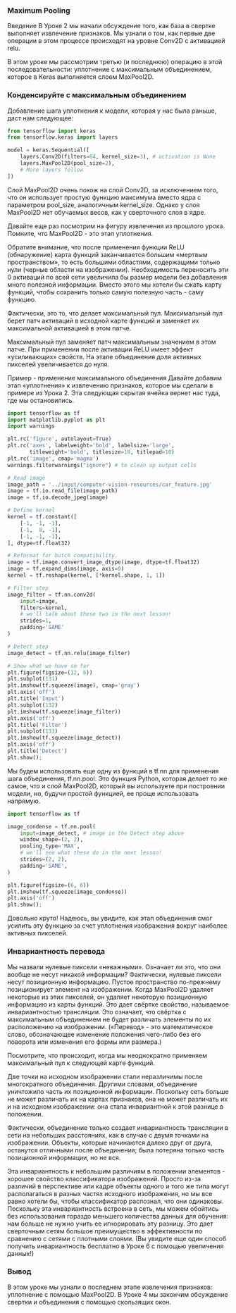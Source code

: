 ### Maximum Pooling
Введение
В Уроке 2 мы начали обсуждение того, как база в свертке выполняет извлечение признаков. Мы узнали о том, как первые 
две операции в этом процессе происходят на уровне Conv2D с активацией relu. 

В этом уроке мы рассмотрим третью (и последнюю) операцию в этой последовательности: уплотнение с максимальным 
объединением, которое в Keras выполняется слоем MaxPool2D. 

### Конденсируйте с максимальным объединением
Добавление шага уплотнения к модели, которая у нас была раньше, даст нам следующее:
```python
from tensorflow import keras
from tensorflow.keras import layers

model = keras.Sequential([
    layers.Conv2D(filters=64, kernel_size=3), # activation is None
    layers.MaxPool2D(pool_size=2),
    # More layers follow
])
```

Слой MaxPool2D очень похож на слой Conv2D, за исключением того, что он использует простую функцию максимума вместо 
ядра с параметром pool_size, аналогичным kernel_size. Однако у слоя MaxPool2D нет обучаемых весов, как у сверточного 
слоя в ядре.  

Давайте еще раз посмотрим на фигуру извлечения из прошлого урока. Помните, что MaxPool2D - это этап уплотнения.

Обратите внимание, что после применения функции ReLU (обнаружение) карта функций заканчивается большим «мертвым 
пространством», то есть большими областями, содержащими только нули (черные области на изображении). Необходимость 
переносить эти 0 активаций по всей сети увеличила бы размер модели без добавления много полезной информации. Вместо 
этого мы хотели бы сжать карту функций, чтобы сохранить только самую полезную часть - саму функцию.   

Фактически, это то, что делает максимальный пул. Максимальный пул берет патч активаций в исходной карте функций и 
заменяет их максимальной активацией в этом патче. 

Максимальный пул заменяет патч максимальным значением в этом патче.
При применении после активации ReLU имеет эффект «усиливающих» свойств. На этапе объединения доля активных пикселей увеличивается до нуля.

Пример - применение максимального объединения
Давайте добавим этап «уплотнения» к извлечению признаков, которое мы сделали в примере из Урока 2. Эта следующая 
скрытая ячейка вернет нас туда, где мы остановились. 
```python
import tensorflow as tf
import matplotlib.pyplot as plt
import warnings

plt.rc('figure', autolayout=True)
plt.rc('axes', labelweight='bold', labelsize='large',
       titleweight='bold', titlesize=18, titlepad=10)
plt.rc('image', cmap='magma')
warnings.filterwarnings("ignore") # to clean up output cells

# Read image
image_path = '../input/computer-vision-resources/car_feature.jpg'
image = tf.io.read_file(image_path)
image = tf.io.decode_jpeg(image)

# Define kernel
kernel = tf.constant([
    [-1, -1, -1],
    [-1,  8, -1],
    [-1, -1, -1],
], dtype=tf.float32)

# Reformat for batch compatibility.
image = tf.image.convert_image_dtype(image, dtype=tf.float32)
image = tf.expand_dims(image, axis=0)
kernel = tf.reshape(kernel, [*kernel.shape, 1, 1])

# Filter step
image_filter = tf.nn.conv2d(
    input=image,
    filters=kernel,
    # we'll talk about these two in the next lesson!
    strides=1,
    padding='SAME'
)

# Detect step
image_detect = tf.nn.relu(image_filter)

# Show what we have so far
plt.figure(figsize=(12, 6))
plt.subplot(131)
plt.imshow(tf.squeeze(image), cmap='gray')
plt.axis('off')
plt.title('Input')
plt.subplot(132)
plt.imshow(tf.squeeze(image_filter))
plt.axis('off')
plt.title('Filter')
plt.subplot(133)
plt.imshow(tf.squeeze(image_detect))
plt.axis('off')
plt.title('Detect')
plt.show();
```

Мы будем использовать еще одну из функций в tf.nn для применения шага объединения, tf.nn.pool. Это функция Python, 
которая делает то же самое, что и слой MaxPool2D, который вы используете при построении модели, но, будучи простой 
функцией, ее проще использовать напрямую.   

```python
import tensorflow as tf

image_condense = tf.nn.pool(
    input=image_detect, # image in the Detect step above
    window_shape=(2, 2),
    pooling_type='MAX',
    # we'll see what these do in the next lesson!
    strides=(2, 2),
    padding='SAME',
)

plt.figure(figsize=(6, 6))
plt.imshow(tf.squeeze(image_condense))
plt.axis('off')
plt.show();
```
Довольно круто! Надеюсь, вы увидите, как этап объединения смог усилить эту функцию за счет уплотнения изображения 
вокруг наиболее активных пикселей. 

### Инвариантность перевода
Мы назвали нулевые пиксели «неважными». Означает ли это, что они вообще не несут никакой информации? Фактически, 
нулевые пиксели несут позиционную информацию. Пустое пространство по-прежнему позиционирует элемент на изображении. 
Когда MaxPool2D удаляет некоторые из этих пикселей, он удаляет некоторую позиционную информацию из карты функций. 
Это дает свёртке свойство, называемое инвариантностью трансляции. Это означает, что свёртка с максимальным 
объединением не будет различать элементы по их расположению на изображении. («Перевод» - это математическое слово, 
обозначающее изменение положения чего-либо без его поворота или изменения его формы или размера.)     
 
Посмотрите, что происходит, когда мы неоднократно применяем максимальный пул к следующей карте функций.


Две точки на исходном изображении стали неразличимы после многократного объединения. Другими словами, объединение 
уничтожило часть их позиционной информации. Поскольку сеть больше не может различать их на картах признаков, она не 
может различать их и на исходном изображении: она стала инвариантной к этой разнице в положении.  

Фактически, объединение только создает инвариантность трансляции в сети на небольших расстояниях, как в случае с 
двумя точками на изображении. Объекты, которые начинаются далеко друг от друга, останутся отличными после 
объединения; была потеряна только часть позиционной информации, но не вся.   

Эта инвариантность к небольшим различиям в положении элементов - хорошее свойство классификатора изображений. Просто 
из-за различий в перспективе или кадре объекты одного и того же типа могут располагаться в разных частях исходного 
изображения, но мы все равно хотели бы, чтобы классификатор распознал, что они одинаковы. Поскольку эта 
инвариантность встроена в сеть, мы можем обойтись без использования гораздо меньшего количества данных для обучения: 
нам больше не нужно учить ее игнорировать эту разницу. Это дает сверточным сетям большое преимущество в 
эффективности по сравнению с сетями с плотными слоями. (Вы увидите еще один способ получить инвариантность бесплатно 
в Уроке 6 с помощью увеличения данных!)      

### Вывод
В этом уроке мы узнали о последнем этапе извлечения признаков: уплотнение с помощью MaxPool2D. В Уроке 4 мы закончим 
обсуждение свертки и объединения с помощью скользящих окон. 

